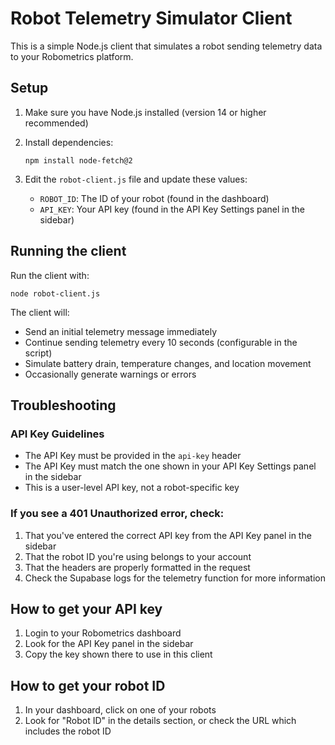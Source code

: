 
# Robot Telemetry Simulator Client

This is a simple Node.js client that simulates a robot sending telemetry data to your Robometrics platform.

## Setup

1. Make sure you have Node.js installed (version 14 or higher recommended)

2. Install dependencies:
   ```
   npm install node-fetch@2
   ```

3. Edit the `robot-client.js` file and update these values:
   - `ROBOT_ID`: The ID of your robot (found in the dashboard)
   - `API_KEY`: Your API key (found in the API Key Settings panel in the sidebar)

## Running the client

Run the client with:

```
node robot-client.js
```

The client will:
- Send an initial telemetry message immediately
- Continue sending telemetry every 10 seconds (configurable in the script)
- Simulate battery drain, temperature changes, and location movement
- Occasionally generate warnings or errors

## Troubleshooting

### API Key Guidelines
- The API Key must be provided in the `api-key` header
- The API Key must match the one shown in your API Key Settings panel in the sidebar
- This is a user-level API key, not a robot-specific key

### If you see a 401 Unauthorized error, check:
1. That you've entered the correct API key from the API Key panel in the sidebar
2. That the robot ID you're using belongs to your account
3. That the headers are properly formatted in the request
4. Check the Supabase logs for the telemetry function for more information

## How to get your API key

1. Login to your Robometrics dashboard
2. Look for the API Key panel in the sidebar
3. Copy the key shown there to use in this client

## How to get your robot ID

1. In your dashboard, click on one of your robots
2. Look for "Robot ID" in the details section, or check the URL which includes the robot ID
